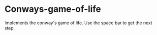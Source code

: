 # Conways-game-of-life
Implements the conway's game of life. Use the space bar to get the next step.

